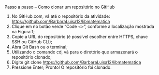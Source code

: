 Passo a passo – Como clonar um repositório no GitHub 
1.	No GitHub.com, vá até o repositório da atividade:
  https://github.com/BarbaraLuisa12/libmatematica 
2.	Clique em no botão verde “Code <>”, conforme a localização mostrada na Figura 1;
3.	Copie a URL do repositório (é possível escolher entre HTTPS, chave SSH ou GitHub CLI);
4.	Abra Git Bash ou o terminal;
5.	Utilizando o comando cd, vá para o diretório que armazenará o repositório clonado;
6.	Digite git clone https://github.com/BarbaraLuisa12/libmatematica
7.	Pressione Enter; 
Pronto! O repositório foi clonado. 

 
